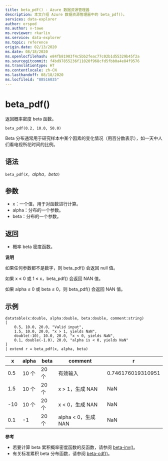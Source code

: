 ```yaml
---
title: beta_pdf() - Azure 数据资源管理器
description: 本文介绍 Azure 数据资源管理器中的 beta_pdf()。
services: data-explorer
author: orspod
ms.author: v-tawe
ms.reviewer: rkarlin
ms.service: data-explorer
ms.topic: reference
origin.date: 02/13/2020
ms.date: 08/18/2020
ms.openlocfilehash: e84fb81903f4c5bb2feac77c02b1d55329b45f2a
ms.sourcegitcommit: f4bd97855236f11020f968cfd5fbb0a4e84f9576
ms.translationtype: HT
ms.contentlocale: zh-CN
ms.lasthandoff: 08/18/2020
ms.locfileid: "88516035"
---
```

# <a name="beta_pdf"></a>beta_pdf()

返回概率密度 beta 函数。

```kusto
beta_pdf(0.2, 10.0, 50.0)
```

Beta 分布通常用于研究样本中某个因素的变化情况（用百分数表示），如一天中人们看电视所花时间的比例。

## <a name="syntax"></a>语法

`beta_pdf(`*x*`, `*alpha*`, `*beta*`)`

## <a name="arguments"></a>参数

* x：一个值，用于对函数进行计算。
* alpha：分布的一个参数。
* beta：分布的一个参数。

## <a name="returns"></a>返回

* 概率 beta 密度函数。

**说明**

如果任何参数都不是数字，则 beta_pdf() 会返回 null 值。

如果 x ≤ 0 或 1 ≤ x，beta_pdf() 会返回 NAN 值。

如果 alpha ≤ 0 或 beta ≤ 0，则 beta_pdf() 会返回 NAN 值。

## <a name="examples"></a>示例

<!-- csl: https://help.kusto.chinacloudapi.cn/Samples -->
```kusto
datatable(x:double, alpha:double, beta:double, comment:string)
[
    0.5, 10.0, 20.0, "Valid input",
    1.5, 10.0, 20.0, "x > 1, yields NaN",
    double(-10), 10.0, 20.0, "x < 0, yields NaN",
    0.1, double(-1.0), 20.0, "alpha is < 0, yields NaN"
]
| extend r = beta_pdf(x, alpha, beta)
```

|x|alpha|beta|comment|r|
|---|---|---|---|---|
|0.5|10 个|20 个|有效输入|0.746176019310951|
|1.5|10 个|20 个|x > 1，生成 NAN|NaN|
|-10|10 个|20 个|x < 0，生成 NAN|NaN|
|0.1|-1|20 个|alpha < 0，生成 NAN|NaN|

**参考**

* 若要计算 beta 累积概率密度函数的反函数，请参阅 [beta-inv()](./beta-invfunction.md)。
* 有关标准累积 beta 分布函数，请参阅 [beta-cdf()](./beta-cdffunction.md)。
